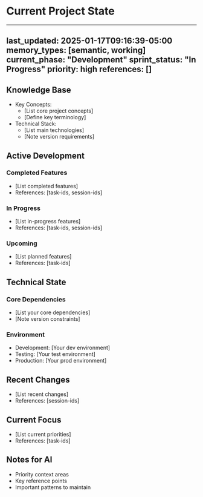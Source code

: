 # Current Project State

---
last_updated: 2025-01-17T09:16:39-05:00
memory_types: [semantic, working]
current_phase: "Development"
sprint_status: "In Progress"
priority: high
references: []
---

## Knowledge Base
- Key Concepts:
  - [List core project concepts]
  - [Define key terminology]
- Technical Stack:
  - [List main technologies]
  - [Note version requirements]

## Active Development

### Completed Features
- [List completed features]
- References: [task-ids, session-ids]

### In Progress
- [List in-progress features]
- References: [task-ids, session-ids]

### Upcoming
- [List planned features]
- References: [task-ids]

## Technical State

### Core Dependencies
- [List your core dependencies]
- [Note version constraints]

### Environment
- Development: [Your dev environment]
- Testing: [Your test environment]
- Production: [Your prod environment]

## Recent Changes
- [List recent changes]
- References: [session-ids]

## Current Focus
- [List current priorities]
- References: [task-ids]

## Notes for AI
- Priority context areas
- Key reference points
- Important patterns to maintain
